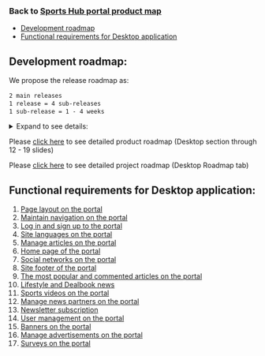 ### Back to [Sports Hub portal product map](../../README.md)

- [Development roadmap](#development-roadmap)
- [Functional requirements for Desktop application](#functional-requirements-for-desktop-application)

## Development roadmap:

We propose the release roadmap as:

    2 main releases
    1 release = 4 sub-releases
    1 sub-release = 1 - 4 weeks

<details>
  <summary>Expand to see details:</summary>

![Desktop development roadmap](/desktop_application_features/images_files/desktop_releases.jpg)

</details>

Please [click here](https://docs.google.com/presentation/d/1a2WLbLiwcDXZJoMR6pjrTWYA0fsODkBm/edit#slide=id.p12) to see detailed product roadmap (Desktop section through 12 - 19 slides)


Please [click here](https://docs.google.com/spreadsheets/d/1FGr5xKmmvYVBvGZDizURiUfLX6oDd3LUTettR0hlZ_k/edit?usp=sharing) to see detailed project roadmap (Desktop Roadmap tab)


## Functional requirements for Desktop application:

1. [Page layout on the portal](/desktop_application_features/project_layout/README.md)
2. [Maintain navigation on the portal](/desktop_application_features/maintain_navigation/README.md)
3. [Log in and sign up to the portal](/desktop_application_features/log_in_and_sign_up/README.md)
4. [Site languages on the portal](/desktop_application_features/site_languages/README.md)
5. [Manage articles on the portal](/desktop_application_features/manage_articles/README.md)
6. [Home page of the portal](/desktop_application_features/home_page/README.md)
7. [Social networks on the portal](/desktop_application_features/social_networks/README.md)
8. [Site footer of the portal](/desktop_application_features/site_footer/README.md)
9. [The most popular and commented articles on the portal](/desktop_application_features/most_popular_and_commented/README.md)
10. [Lifestyle and Dealbook news](/desktop_application_features/lifestyle_dealbook_news/README.md)
11. [Sports videos on the portal](/desktop_application_features/video_page/README.md)
12. [Manage news partners on the portal](/desktop_application_features/manage_news_partners/README.md)
13. [Newsletter subscription](/desktop_application_features/newsletter_email/README.md)
14. [User management on the portal](/desktop_application_features/user_management/README.md)
15. [Banners on the portal](/desktop_application_features/banners/README.md)
16. [Manage advertisements on the portal](/desktop_application_features/manage_ads/README.md)
17. [Surveys on the portal](/desktop_application_features/surveys/README.md)
